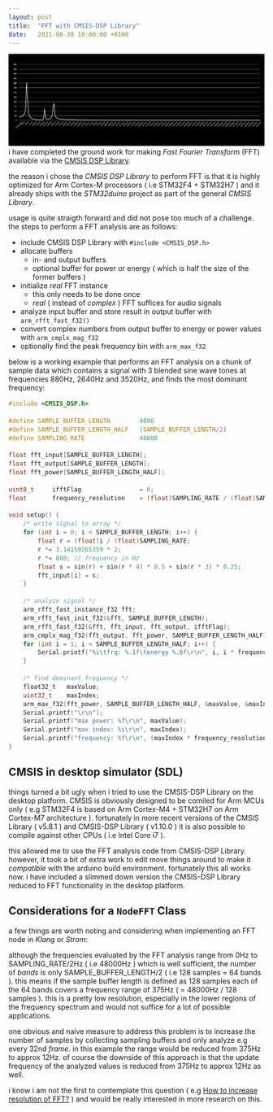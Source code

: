 ```yaml
---
layout: post
title:  "FFT with CMSIS-DSP Library"
date:   2021-08-30 18:00:00 +0100
---
```


![2021-08-30-FFT-with-CMSIS-DSP-Library](/assets/2021-08-30-FFT-with-CMSIS-DSP-Library.png)   
i have completed the ground work for making *Fast Fourier Transform* (FFT) available via the [CMSIS DSP Library](https://arm-software.github.io/CMSIS_5/DSP/html/index.html).

the reason i chose the *CMSIS DSP Library* to perform FFT is that it is highly optimized for Arm Cortex-M processors ( i.e STM32F4 + STM32H7 ) and it already ships with the *STM32duino* project as part of the general *CMSIS Library*.

usage is quite straigth forward and did not pose too much of a challenge. the steps to perform a FFT analysis are as follows:

- include CMSIS DSP Library with `#include <CMSIS_DSP.h>`
- allocate buffers
    - in- and output buffers 
    - optional buffer for power or energy ( which is half the size of the former buffers )
- initialize *real* FFT instance
    - this only needs to be done once
    - *real* ( instead of *complex* ) FFT suffices for audio signals
- analyze input buffer and store result in output buffer with `arm_rfft_fast_f32()`
- convert complex numbers from output buffer to energy or power values with `arm_cmplx_mag_f32`
- optionally find the peak frequency bin with `arm_max_f32`

below is a working example that performs an FFT analysis on a chunk of sample data which contains a signal with 3 blended sine wave tones at frequencies 880Hz, 2640Hz and 3520Hz, and finds the most dominant frequency:

```C
#include <CMSIS_DSP.h>

#define SAMPLE_BUFFER_LENGTH        4096
#define SAMPLE_BUFFER_LENGTH_HALF   (SAMPLE_BUFFER_LENGTH/2)
#define SAMPLING_RATE               48000

float fft_input[SAMPLE_BUFFER_LENGTH];
float fft_output[SAMPLE_BUFFER_LENGTH];
float fft_power[SAMPLE_BUFFER_LENGTH_HALF];

uint8_t     ifftFlag                = 0;
float       frequency_resolution    = (float)SAMPLING_RATE / (float)SAMPLE_BUFFER_LENGTH;

void setup() {
    /* write signal to array */
    for (int i = 0; i < SAMPLE_BUFFER_LENGTH; i++) {
        float r = (float)i / (float)SAMPLING_RATE;
        r *= 3.14159265359 * 2;
        r *= 880; // frequency in Hz
        float s = sin(r) + sin(r * 4) * 0.5 + sin(r * 3) * 0.25;
        fft_input[i] = s;
    }

    /* analyze signal */
    arm_rfft_fast_instance_f32 fft;
    arm_rfft_fast_init_f32(&fft, SAMPLE_BUFFER_LENGTH);
    arm_rfft_fast_f32(&fft, fft_input, fft_output, ifftFlag);
    arm_cmplx_mag_f32(fft_output, fft_power, SAMPLE_BUFFER_LENGTH_HALF);
    for (int i = 1; i < SAMPLE_BUFFER_LENGTH_HALF; i++) {
        Serial.printf("%i\tfrq: %.1f\tenergy %.6f\r\n", i, i * frequency_resolution, fft_power[i]);
    }
    
    /* find dominant frequency */
    float32_t   maxValue;
    uint32_t    maxIndex;
    arm_max_f32(fft_power, SAMPLE_BUFFER_LENGTH_HALF, &maxValue, &maxIndex);
    Serial.printf("\r\n");
    Serial.printf("max power: %f\r\n", maxValue);
    Serial.printf("max index: %i\r\n", maxIndex);
    Serial.printf("frequency: %f\r\n", (maxIndex * frequency_resolution));
}
```

## CMSIS in desktop simulator (SDL)

things turned a bit ugly when i tried to use the CMSIS-DSP Library on the desktop platform. CMSIS is obviously designed to be comiled for Arm MCUs only ( e.g STM32F4 is based on Arm Cortex-M4 + STM32H7 on Arm Cortex-M7 architecture ). fortunately in more recent versions of the CMSIS Library ( v5.8.1 ) and CMSIS-DSP Library ( v1.10.0 ) it is also possible to compile against other CPUs ( i.e Intel Core i7 ).

this allowed me to use the FFT analysis code from CMSIS-DSP Library. however, it took a bit of extra work to edit move things around to make it *compatible* with the arduino build environment. fortunately this all works now. i have included a slimmed down version the CMSIS-DSP Library reduced to FFT functionality in the desktop platform.

## Considerations for a `NodeFFT` Class

a few things are worth noting and considering when implementing an FFT node in *Klang* or *Strom*:

although the frequencies evaluated by the FFT analysis range from 0Hz to SAMPLING_RATE/2Hz ( i.e 48000Hz ) which is well sufficient, the number of *bands* is only SAMPLE_BUFFER_LENGTH/2 ( i.e 128 samples = 64 bands ). this means if the sample buffer length is defined as 128 samples each of the 64 bands covers a frequency range of 375Hz ( = 48000Hz / 128 samples ). this is a pretty low resolution, especially in the lower regions of the frequency spectrum and would not suffice for a lot of possible applications.

one obvious and naive measure to address this problem is to increase the number of samples by collecting sampling buffers and only analyze e.g every 32nd *frame*. in this example the range would be reduced from 375Hz to approx 12Hz. of course the downside of this approach is that the update frequency of the analyzed values is reduced from 375Hz to approx 12Hz as well.

i know i am not the first to contemplate this question ( e.g [How to increase resolution of FFT?](https://dsp.stackexchange.com/questions/54371/how-to-increase-resolution-of-fft) ) and would be really interested in more research on this.
